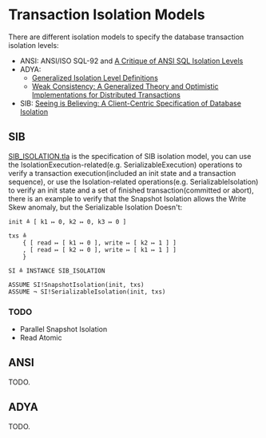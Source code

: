 # Transaction Isolation Models

There are different isolation models to specify the database transaction isolation levels:

+ ANSI: ANSI/ISO SQL-92 and [A Critique of ANSI SQL Isolation Levels](https://www.microsoft.com/en-us/research/wp-content/uploads/2016/02/tr-95-51.pdf)
+ ADYA:
    + [Generalized Isolation Level Definitions](https://pmg.csail.mit.edu/papers/icde00.pdf)
    + [Weak Consistency: A Generalized Theory and Optimistic Implementations for Distributed Transactions](https://pmg.csail.mit.edu/papers/adya-phd.pdf)
+ SIB: [Seeing is Believing: A Client-Centric Specification of Database Isolation](https://www.cs.cornell.edu/lorenzo/papers/Crooks17Seeing.pdf)

## SIB

[SIB_ISOLATION.tla](./SIB_ISOLATION.tla) is the specification of SIB isolation
model, you can use the IsolationExecution-related(e.g. SerializableExecution)
operations to verify a transaction execution(included an init state and a
transaction sequence), or use the Isolation-related operations(e.g.
SerializableIsolation) to verify an init state and a set of finished
transaction(committed or abort), there is an example to verify that the
Snapshot Isolation allows the Write Skew anomaly, but the Serializable
Isolation Doesn't:
```tla
init ≜ [ k1 ↦ 0, k2 ↦ 0, k3 ↦ 0 ]

txs ≜
    { [ read ↦ [ k1 ↦ 0 ], write ↦ [ k2 ↦ 1 ] ]
    , [ read ↦ [ k2 ↦ 0 ], write ↦ [ k1 ↦ 1 ] ]
    }

SI ≜ INSTANCE SIB_ISOLATION

ASSUME SI!SnapshotIsolation(init, txs)
ASSUME ¬ SI!SerializableIsolation(init, txs)
```

### TODO

- Parallel Snapshot Isolation
- Read Atomic

## ANSI

TODO.

## ADYA

TODO.
